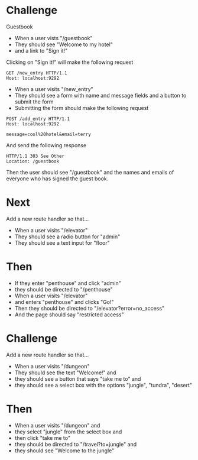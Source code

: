 # Challenge

Guestbook

- When a user vists "/guestbook" 
- They should see "Welcome to my hotel"
- and a link to "Sign it!"

Clicking on "Sign it!" will make the following request

```
GET /new_entry HTTP/1.1
Host: localhost:9292

```

- When a user visits "/new_entry"
- They should see a form with name and message fields and a button to submit the form
- Submitting the form should make the following request

```
POST /add_entry HTTP/1.1
Host: localhost:9292

message=cool%20hotel&email=terry
```

And send the following response

```
HTTP/1.1 303 See Other
Location: /guestbook

```

Then the user should see "/guestbook" and the names and emails of everyone
who has signed the guest book.

# Next

Add a new route handler so that...

- When a user visits "/elevator"
- They should see a radio button for "admin"
- They should see a text input for "floor"

# Then 

- If they enter "penthouse" and click "admin"
- they should be directed to "/penthouse" 
- When a user visits "/elevator"
- and enters "penthouse" and clicks "Go!"
- Then they should be directed to "/elevator?error=no_access"
- And the page should say "restricted access"

# Challenge

Add a new route handler so that...

- When a user visits "/dungeon"
- They should see the text "Welcome!" and 
- they should see a button that says "take me to" and
- they should see a select box with the options "jungle", "tundra", "desert"

# Then

- When a user visits "/dungeon" and 
- they select "jungle" from the select box and
- then click "take me to"
- they should be directed to "/travel?to=jungle" and
- they should see "Welcome to the jungle"
